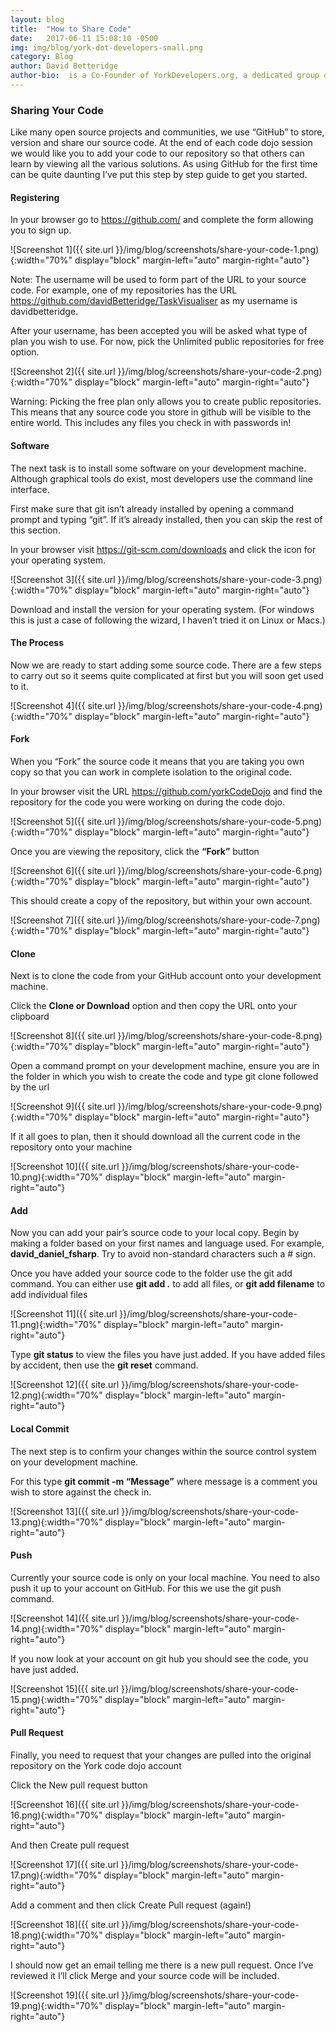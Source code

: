 ```yaml
---
layout: blog
title:  "How to Share Code"
date:   2017-06-11 15:08:10 -0500
img: img/blog/york-dot-developers-small.png
category: Blog
author: David Betteridge
author-bio:  is a Co-Founder of YorkDevelopers.org, a dedicated group of software engineers in York providing meetups for technology professionals in York.  David is an accomplished Software Architect with a proven track record of designing scalable solutions.
---
```


### Sharing Your Code
Like many open source projects and communities, we use “GitHub” to store, version and share our source code.
At the end of each code dojo session we would like you to add your code to our repository so that others can learn by viewing all the various solutions. As using GitHub for the first time can be quite daunting I’ve put this step by step guide to get you started.

#### Registering
In your browser go to https://github.com/ and complete the form allowing you to sign up.

![Screenshot 1]({{ site.url }}/img/blog/screenshots/share-your-code-1.png){:width="70%" display="block" margin-left="auto" margin-right="auto"}

Note: The username will be used to form part of the URL to your source code.   For example, one of my repositories has the URL https://github.com/davidBetteridge/TaskVisualiser as my username is davidbetteridge.

After your username, has been accepted you will be asked what type of plan you wish to use.  For now, pick the Unlimited public repositories for free option.

![Screenshot 2]({{ site.url }}/img/blog/screenshots/share-your-code-2.png){:width="70%" display="block" margin-left="auto" margin-right="auto"}

Warning: Picking the free plan only allows you to create public repositories.  This means that any source code you store in github will be visible to the entire world.   This includes any files you check in with passwords in!

#### Software

The next task is to install some software on your development machine.  Although graphical tools do exist, most developers use the command line interface.

First make sure that git isn’t already installed by opening a command prompt and typing “git”.  If it’s already installed, then you can skip the rest of this section.

In your browser visit https://git-scm.com/downloads and click the icon for your operating system.

![Screenshot 3]({{ site.url }}/img/blog/screenshots/share-your-code-3.png){:width="70%" display="block" margin-left="auto" margin-right="auto"}

Download and install the version for your operating system.  (For windows this is just a case of following the wizard, I haven’t tried it on Linux or Macs.)

#### The Process
Now we are ready to start adding some source code.  There are a few steps to carry out so it seems quite complicated at first but you will soon get used to it.

![Screenshot 4]({{ site.url }}/img/blog/screenshots/share-your-code-4.png){:width="70%" display="block" margin-left="auto" margin-right="auto"}

#### Fork 
When you “Fork” the source code it means that you are taking you own copy so that you can work in complete isolation to the original code.

In your browser visit the URL https://github.com/yorkCodeDojo and find the repository for the code you were working on during the code dojo.

![Screenshot 5]({{ site.url }}/img/blog/screenshots/share-your-code-5.png){:width="70%" display="block" margin-left="auto" margin-right="auto"}

Once you are viewing the repository, click the **“Fork”** button

![Screenshot 6]({{ site.url }}/img/blog/screenshots/share-your-code-6.png){:width="70%" display="block" margin-left="auto" margin-right="auto"}

This should create a copy of the repository, but within your own account.

![Screenshot 7]({{ site.url }}/img/blog/screenshots/share-your-code-7.png){:width="70%" display="block" margin-left="auto" margin-right="auto"}
 
#### Clone
Next is to clone the code from your GitHub account onto your development machine.

Click the **Clone or Download** option and then copy the URL onto your clipboard

![Screenshot 8]({{ site.url }}/img/blog/screenshots/share-your-code-8.png){:width="70%" display="block" margin-left="auto" margin-right="auto"}

Open a command prompt on your development machine, ensure you are in the folder in which you wish to create the code and type git clone followed by the url

![Screenshot 9]({{ site.url }}/img/blog/screenshots/share-your-code-9.png){:width="70%" display="block" margin-left="auto" margin-right="auto"}

If it all goes to plan, then it should download all the current code in the repository onto your machine

![Screenshot 10]({{ site.url }}/img/blog/screenshots/share-your-code-10.png){:width="70%" display="block" margin-left="auto" margin-right="auto"}

#### Add
Now you can add your pair’s source code to your local copy.    Begin by making a folder based on your first names and language used. For example, **david_daniel_fsharp**.  Try to avoid non-standard characters such a # sign.

Once you have added your source code to the folder use the git add command.   You can either use **git add .** to add all files,  or **git add filename** to add individual files

![Screenshot 11]({{ site.url }}/img/blog/screenshots/share-your-code-11.png){:width="70%" display="block" margin-left="auto" margin-right="auto"}

Type **git status** to view the files you have just added.  If you have added files by accident, then use the **git reset** command.

![Screenshot 12]({{ site.url }}/img/blog/screenshots/share-your-code-12.png){:width="70%" display="block" margin-left="auto" margin-right="auto"}


#### Local Commit
The next step is to confirm your changes within the source control system on your development machine.

For this type **git commit -m “Message”**  where message is a comment you wish to store against the check in.

![Screenshot 13]({{ site.url }}/img/blog/screenshots/share-your-code-13.png){:width="70%" display="block" margin-left="auto" margin-right="auto"}

#### Push
Currently your source code is only on your local machine.  You need to also push it up to your account on GitHub.  For this we use the git push command.

![Screenshot 14]({{ site.url }}/img/blog/screenshots/share-your-code-14.png){:width="70%" display="block" margin-left="auto" margin-right="auto"}

If you now look at your account on git hub you should see the code, you have just added.

![Screenshot 15]({{ site.url }}/img/blog/screenshots/share-your-code-15.png){:width="70%" display="block" margin-left="auto" margin-right="auto"}

#### Pull Request

Finally, you need to request that your changes are pulled into the original repository on the York code dojo account

Click the New pull request button

![Screenshot 16]({{ site.url }}/img/blog/screenshots/share-your-code-16.png){:width="70%" display="block" margin-left="auto" margin-right="auto"}

And then Create pull request

![Screenshot 17]({{ site.url }}/img/blog/screenshots/share-your-code-17.png){:width="70%" display="block" margin-left="auto" margin-right="auto"}

Add a comment and then click Create Pull request (again!)

![Screenshot 18]({{ site.url }}/img/blog/screenshots/share-your-code-18.png){:width="70%" display="block" margin-left="auto" margin-right="auto"}

I should now get an email telling me there is a new pull request.  Once I’ve reviewed it I’ll click Merge and your source code will be included.

![Screenshot 19]({{ site.url }}/img/blog/screenshots/share-your-code-19.png){:width="70%" display="block" margin-left="auto" margin-right="auto"}